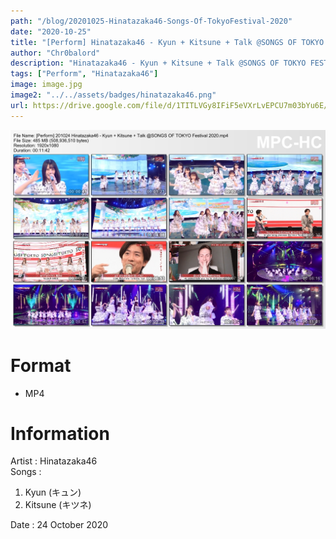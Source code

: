 ```yaml
---
path: "/blog/20201025-Hinatazaka46-Songs-Of-TokyoFestival-2020"
date: "2020-10-25"
title: "[Perform] Hinatazaka46 - Kyun + Kitsune + Talk @SONGS OF TOKYO FESTIVAL 2020"
author: "Chr0balord"
description: "Hinatazaka46 - Kyun + Kitsune + Talk @SONGS OF TOKYO FESTIVAL 2020"
tags: ["Perform", "Hinatazaka46"]
image: image.jpg
image2: "../../assets/badges/hinatazaka46.png"
url: https://drive.google.com/file/d/1TITLVGy8IFiF5eVXrLvEPCU7m03bYu6E/view?usp=sharing
---
```


![Hinatazaka46 - Kyun + Kitsune + Talk @SONGS OF TOKYO FESTIVAL 2020](./image.jpg)

# Format

- MP4

# Information

Artist : Hinatazaka46 <br/>
Songs :

1. Kyun (キュン)
2. Kitsune (キツネ) <br>

Date : 24 October 2020 <br>
